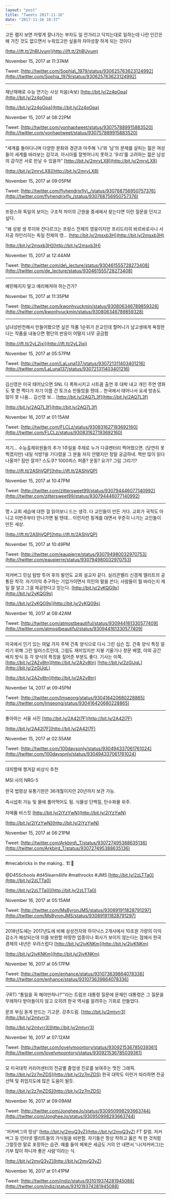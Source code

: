 ```yaml
---
layout: "post"
title: "Tweets 2017-11-16"
date: "2017-11-16 10:37"
---
```



고든 램지 보면 저렇게 잘나가는 부자도 일 안가리고 닥치는대로 일하는데 나란 인간은 왜 가진 것도 없으면서 누워있고만 싶을까  자아성찰 하게 되는 것이다

[http://ift.tt/2hBUvum](http://ift.tt/2hBUvum)

November 15, 2017 at 11:37AM

Tweet: [http://twitter.com/Sophia\_1979/status/930625763623124992](http://twitter.com/Sophia_1979/status/930625763623124992)

---

재난재해로 수능 연기는 사상 처음\(속보\) [http://bit.ly/2z4pOpa](http://bit.ly/2z4pOpa)

[http://bit.ly/2z4pOpa](http://bit.ly/2z4pOpa)

November 15, 2017 at 08:22PM

Tweet: [http://twitter.com/yonhaptweet/status/930757889915883520](http://twitter.com/yonhaptweet/status/930757889915883520)

---

“세계를 돌아다니며 다양한 문화와 경관과 마주해 ‘나’와 ‘남’의 문제를 살피는 젊은 여성들이 세계를 바라보는 감각과, 아시아를 잘벗어나지 못하고 ‘우리’를 고려하는 젊은 남성의 감각은 서로 만날 수 있을까” [http://bit.ly/2mrvLX8](http://bit.ly/2mrvLX8)

[http://bit.ly/2mrvLX8](http://bit.ly/2mrvLX8)

November 15, 2017 at 09:05PM

Tweet: [http://twitter.com/flyhendrixfly\_/status/930768756950757376](http://twitter.com/flyhendrixfly_/status/930768756950757376)

---

프랑스와 독일의 보이는 구조적 차이의 근원을 중세에서 찾는다면 이런 질문을 던지고 싶다.

"왜 성왕 생 루이와 잔다르크는 프랑스 전체의 영웅이지만 프리드리히 바르바로사나 사자공 하인리히는 독일 전체의 영… [http://bit.ly/2msxb3H](http://bit.ly/2msxb3H)

[http://bit.ly/2msxb3H](http://bit.ly/2msxb3H)

November 15, 2017 at 12:44AM

Tweet: [http://twitter.com/de\_lecture/status/930461555728273408](http://twitter.com/de_lecture/status/930461555728273408)

---

예민해지지 말고 예리해져야 하는건가?

November 15, 2017 at 11:35PM

Tweet: [http://twitter.com/kwonhyuckmin/status/930806346789859328](http://twitter.com/kwonhyuckmin/status/930806346789859328)

---

남녀성반전해서 만들어봤으면 싶은 작품 1순위가 은교인데 할머니가 남고생에게 욕정한다는 작품을 내놓으면 평단의 반응이 어떨지 너무 궁금함

[http://ift.tt/2yL2jxi](http://ift.tt/2yL2jxi)

November 15, 2017 at 05:57PM

Tweet: [http://twitter.com/LaLuna137/status/930721311403401216](http://twitter.com/LaLuna137/status/930721311403401216)

---

김신영은 미국 태어났으면 SNL 다 폭파시키고 시트콤 출연 후 대박 내고 개인 주연 영화도 몇 편 찍다가 자기 이름 건 토크쇼 만들었을 텐데... 한국에서 태어나서 요새 방송도 많이 못 나옴... 김신영 보… [http://bit.ly/2AQ7L3f](http://bit.ly/2AQ7L3f)

[http://bit.ly/2AQ7L3f](http://bit.ly/2AQ7L3f)

November 16, 2017 at 01:15AM

Tweet: [http://twitter.com/FLCLz/status/930831627193692160](http://twitter.com/FLCLz/status/930831627193692160)

---

저기... 수능출제위원들의 추가 1주일을 주제로 누가 다큐멘터리 찍어줬으면. \(당연히 못 찍겠지만\) 내일 석방?을 기다렸을 그 분들 처지 안됐지만 정말 궁금하네. 책만 많이 읽다 나올까? 잠만 잘까? 스도쿠? 1000피스 퍼즐? 운동? 요가? 그림 그리기?

[http://ift.tt/2AShVQP](http://ift.tt/2AShVQP)

November 15, 2017 at 10:47PM

Tweet: [http://twitter.com/zittersweet99/status/930794446077140992](http://twitter.com/zittersweet99/status/930794446077140992)

---

명ㅅ교회 세습에 대한 걸 읽어보니 드는 생각. 다 교인들이 만든 거다. 교회가 국적도 아니고 이번주부터 안나가면 될 텐데... 이런저런 핑계를 대면서 꾸준히 나가는 교인들이 만든 세상.

[http://ift.tt/2AShVQP](http://ift.tt/2AShVQP)

November 15, 2017 at 10:49PM

Tweet: [http://twitter.com/eaupierre/status/930794980032970753](http://twitter.com/eaupierre/status/930794980032970753)

---

저커버그 민심 탐방 투어 후의 발언도 교회 설교자 같다. 실리콘밸리 신경제 엘리트의 공통된 착각: 자기이익 추구하는 기업가이면서 의인의 말을 쓴다; 사람들이 뭘 바라는지 제일 잘 알고 그걸 제공한다고 믿는다. [http://bit.ly/2yKQG9s](http://bit.ly/2yKQG9s)

[http://bit.ly/2yKQG9s](http://bit.ly/2yKQG9s)

November 16, 2017 at 08:42AM

Tweet: [http://twitter.com/atmostbeautiful/status/930944161330577409](http://twitter.com/atmostbeautiful/status/930944161330577409)

---

미국에서 인기 있는 여덟 가지 주택 건축 양식으로 다시 그린 심슨 집. 건축 양식 특징 알리기 위해 그린 일러스트인데, 그림도 재미있지만 지붕 기울기나 창문 배열, 야외 공간 배치 방식 등 각 양식의 특징을 짚어준 부분도 좋다. 기사는 이쪽. [http://bit.ly/2A2v8tn](http://bit.ly/2A2v8tn) [http://bit.ly/2zGlJqL](http://bit.ly/2zGlJqL)

[http://bit.ly/2A2v8tn](http://bit.ly/2A2v8tn)

November 14, 2017 at 09:45PM

Tweet: [http://twitter.com/Imseong/status/930416420680228865](http://twitter.com/Imseong/status/930416420680228865)

---

좋아하는 서울 사진 [http://bit.ly/2A42l7F](http://bit.ly/2A42l7F)

[http://bit.ly/2A42l7F](http://bit.ly/2A42l7F)

November 15, 2017 at 02:55AM

Tweet: [http://twitter.com/100daysonly/status/930494337061761024](http://twitter.com/100daysonly/status/930494337061761024)

---

대피할때 챙겨갈 비상식 추천

MSI 사의 NRG-5

한국 법령상 유통기한은 36개월이지만 20년까지 보관 가능.

즉시섭취 가능 및 물에 풀어먹어도 됨. 식물성 단백질, 탄수화물 위주.

자매품 비스킷 [http://bit.ly/2iYzYwN](http://bit.ly/2iYzYwN)

[http://bit.ly/2iYzYwN](http://bit.ly/2iYzYwN)

November 15, 2017 at 06:21PM

Tweet: [http://twitter.com/Arkbird\_T/status/930727495388635136](http://twitter.com/Arkbird_T/status/930727495388635136)

---

\#mecabricks in the making.. 🏗🏰

@D45Schools \#d45learn4life \#mathrocks \#JMS [http://bit.ly/2zLTTa0](http://bit.ly/2zLTTa0)

[http://bit.ly/2zLTTa0](http://bit.ly/2zLTTa0)

November 16, 2017 at 05:15AM

Tweet: [http://twitter.com/MsByronJMS/status/930891911828791297](http://twitter.com/MsByronJMS/status/930891911828791297)

---

2018년도에는 2017년도에 비해 삼성전자와 하이닉스 2개사에서 10조원 가량의 이익 감소가 예상되는데 이를 보완할 마땅한 업종이나 회사가 보이지 않는다는 점에서 한국 경제의 내년은 우려스럽다 [http://bit.ly/2jvKNKm](http://bit.ly/2jvKNKm)

[http://bit.ly/2jvKNKm](http://bit.ly/2jvKNKm)

November 16, 2017 at 05:17PM

Tweet: [http://twitter.com/enhance/status/931073639864078336](http://twitter.com/enhance/status/931073639864078336)

---

구RT\) “통일을 꼭 해야만하나?’”라는 트럼프 대통령 질문에 문재인 대통령은 그 질문을 무례하다 받아들이지 않고 오히려 한국 역사를 알려주는 기회로 만들었다.

문프 부심 돋게 만드는 기고문. 강추드림. [http://bit.ly/2mtvrr3](http://bit.ly/2mtvrr3)

[http://bit.ly/2mtvrr3](http://bit.ly/2mtvrr3)

November 16, 2017 at 07:12AM

Tweet: [http://twitter.com/lovelymoontory/status/930921536785039361](http://twitter.com/lovelymoontory/status/930921536785039361)

---

모 미국대학 커리어센터의 전공별 졸업생 진로를 보여주는 멋진 그래픽. [http://bit.ly/2z7mZDS](http://bit.ly/2z7mZDS) 한국 대학도 이런거 따라하면 전공선택 및 취업지도에 많은 도움이 될듯.

[http://bit.ly/2z7mZDS](http://bit.ly/2z7mZDS)

November 16, 2017 at 09:09AM

Tweet: [http://twitter.com/JongheeJo/status/930950998293663744](http://twitter.com/JongheeJo/status/930950998293663744)

---

'저커버그의 망상' [http://bit.ly/2mvQ3yZ](http://bit.ly/2mvQ3yZ) FT 칼럼. 저커버그 등 인터넷 엘리트들의 가식됨을 비판함. 자기들은 항상 착하고 옳은 척 한 것처럼 그럴듯한 말로 포장하는 습관. 예를 들어 페북은 세금도 거의 안 내면서 '나\(저커버그\)는 기부 많이 하니까 좋은 사람'이라는 식.

[http://bit.ly/2mvQ3yZ](http://bit.ly/2mvQ3yZ)

November 16, 2017 at 01:41PM

Tweet: [http://twitter.com/indiz/status/931019374281945088](http://twitter.com/indiz/status/931019374281945088)

---
